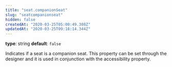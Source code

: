 ```yaml
---
title: "seat.companionSeat"
slug: "seatcompanionseat"
hidden: false
createdAt: "2020-03-25T05:00:49.308Z"
updatedAt: "2020-03-25T09:18:14.344Z"
---
```

**type**: string
**default**: `false`

Indicates if a seat is a companion seat. This property can be set through the designer and it is used in conjunction with the accessibility property.
